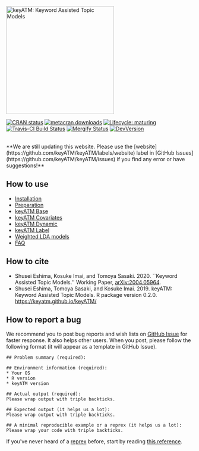 <img src="https://keyatm.github.io/keyATM/reference/figures/keyATM_logoFull.svg" alt="keyATM: Keyword Assisted Topic Models" width="290"/>

<!-- badges: start -->
[![CRAN status](https://www.r-pkg.org/badges/version/keyATM)](https://CRAN.R-project.org/package=keyATM)
[![metacran downloads](https://cranlogs.r-pkg.org/badges/grand-total/keyATM)](https://cran.r-project.org/package=keyATM)
[![Lifecycle:
maturing](https://img.shields.io/badge/lifecycle-maturing-blue.svg)](https://www.tidyverse.org/lifecycle/#maturing)
[![Travis-CI Build Status](https://travis-ci.com/keyATM/keyATM.svg?branch=master)](https://travis-ci.com/keyATM/keyATM)
[![Mergify Status](https://img.shields.io/endpoint.svg?url=https://gh.mergify.io/badges/keyATM/keyATM&style=flat)](https://mergify.io)
[![DevVersion](https://img.shields.io/badge/Dev-v0.3.0-orange)](https://github.com/keyATM/keyATM/projects/2)
<!-- badges: end -->

<br>
**We are still updating this website. Please use the [website](https://github.com/keyATM/keyATM/labels/website) label in [GitHub Issues](https://github.com/keyATM/keyATM/issues) if you find any error or have suggestions!**


## How to use
* [Installation](articles/pkgdown_files/Installation.html)
* [Preparation](articles/pkgdown_files/Preparation.html)
* [keyATM Base](articles/pkgdown_files/keyATM_base.html)
* [keyATM Covariates](articles/pkgdown_files/keyATM_cov.html)
* [keyATM Dynamic](articles/pkgdown_files/keyATM_dynamic.html)
* [keyATM Label](articles/pkgdown_files/keyATM_label.html)
* [Weighted LDA models](articles/pkgdown_files/Weighted_LDA.html)
* [FAQ](articles/pkgdown_files/FAQ.html)


## How to cite
*  Shusei Eshima, Kosuke Imai, and Tomoya Sasaki. 2020. ``Keyword Assisted Topic Models.'' Working Paper, <a href='http://arxiv.org/abs/2004.05964'>arXiv:2004.05964</a>.
* Shusei Eshima, Tomoya Sasaki, and Kosuke Imai. 2019. keyATM: Keyword Assisted Topic Models. R package version 0.2.0. https://keyatm.github.io/keyATM/

## How to report a bug
We recommend you to post bug reports and wish lists on [GitHub Issue](https://github.com/keyATM/keyATM/issues) for faster response. It also helps other users. When you post, please follow the following format (it will appear as a template in GitHub Issue). 

```
## Problem summary (required):

## Environment information (required):
* Your OS
* R version
* keyATM version

## Actual output (required):
Please wrap output with triple backticks.

## Expected output (it helps us a lot):
Please wrap output with triple backticks.

## A minimal reproducible example or a reprex (it helps us a lot):
Please wrap your code with triple backticks.
```
If you've never heard of a [reprex](http://reprex.tidyverse.org/) before, start by reading [this reference](https://www.tidyverse.org/help/#reprex).



